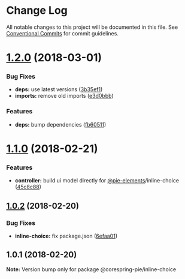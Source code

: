 # Change Log

All notable changes to this project will be documented in this file.
See [Conventional Commits](https://conventionalcommits.org) for commit guidelines.

<a name="1.2.0"></a>
# [1.2.0](https://github.com/corespring/corespring-pie/compare/v1.1.1...v1.2.0) (2018-03-01)


### Bug Fixes

* **deps:** use latest versions ([3b35ef1](https://github.com/corespring/corespring-pie/commit/3b35ef1))
* **imports:** remove old imports ([e3d0bbb](https://github.com/corespring/corespring-pie/commit/e3d0bbb))


### Features

* **deps:** bump dependencies ([fb60511](https://github.com/corespring/corespring-pie/commit/fb60511))




<a name="1.1.0"></a>
# [1.1.0](https://github.com/corespring/corespring-pie/compare/v1.0.2...v1.1.0) (2018-02-21)


### Features

* **controller:** build ui model directly for [@pie-elements](https://github.com/pie-elements)/inline-choice ([45c8c88](https://github.com/corespring/corespring-pie/commit/45c8c88))




<a name="1.0.2"></a>
## [1.0.2](https://github.com/corespring/corespring-pie/compare/v1.0.1...v1.0.2) (2018-02-20)


### Bug Fixes

* **inline-choice:** fix package.json ([6efaa01](https://github.com/corespring/corespring-pie/commit/6efaa01))




<a name="1.0.1"></a>
## 1.0.1 (2018-02-20)




**Note:** Version bump only for package @corespring-pie/inline-choice
